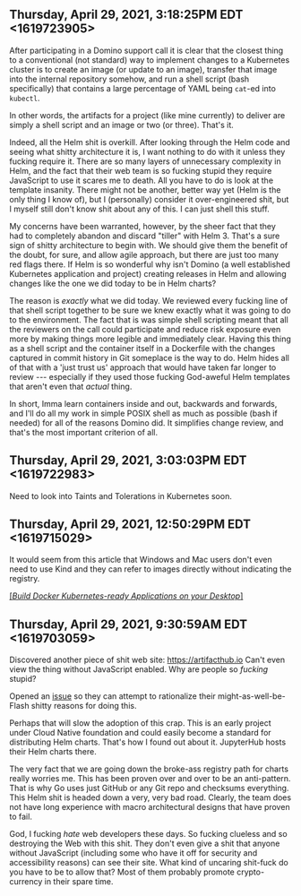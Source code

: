 ## Thursday, April 29, 2021, 3:18:25PM EDT <1619723905>

After participating in a Domino support call it is clear that the
closest thing to a conventional (not standard) way to implement changes
to a Kubernetes cluster is to create an image (or update to an image),
transfer that image into the internal repository somehow, and run a
shell script (bash specifically) that contains a large percentage of
YAML being `cat`-ed into `kubectl`. 

In other words, the artifacts for a project (like mine currently) to
deliver are simply a shell script and an image or two (or three). That's
it.

Indeed, all the Helm shit is overkill. After looking through the Helm
code and seeing what shitty architecture it is, I want nothing to do
with it unless they fucking require it. There are so many layers of
unnecessary complexity in Helm, and the fact that their web team is so
fucking stupid they require JavaScript to use it scares me to death. All
you have to do is look at the template insanity. There might not be
another, better way yet (Helm is the only thing I know of), but I
(personally) consider it over-engineered shit, but I myself still don't
know shit about any of this. I can just shell this stuff.

My concerns have been warranted, however, by the sheer fact that they
had to completely abandon and discard "tiller" with Helm 3. That's a
sure sign of shitty architecture to begin with. We should give them the
benefit of the doubt, for sure, and allow agile approach, but there are
just too many red flags there. If Helm is so wonderful why isn't Domino
(a well established Kubernetes application and project) creating
releases in Helm and allowing changes like the one we did today to be in
Helm charts?

The reason is *exactly* what we did today. We reviewed every fucking
line of that shell script together to be sure we knew exactly what it
was going to do to the environment. The fact that is was simple shell
scripting meant that all the reviewers on the call could participate and
reduce risk exposure even more by making things more legible and
immediately clear. Having this thing as a shell script and the container
itself in a Dockerfile with the changes captured in commit history in
Git someplace is the way to do. Helm hides all of that with a 'just
trust us' approach that would have taken far longer to review ---
especially if they used those fucking God-aweful Helm templates that
aren't even that *actual* thing.

In short, Imma learn containers inside and out, backwards and forwards,
and I'll do all my work in simple POSIX shell as much as possible (bash
if needed) for all of the reasons Domino did. It simplifies change
review, and that's the most important criterion of all.

## Thursday, April 29, 2021, 3:03:03PM EDT <1619722983>

Need to look into Taints and Tolerations in Kubernetes soon.

## Thursday, April 29, 2021, 12:50:29PM EDT <1619715029>

It would seem from this article that Windows and Mac users don't even
need to use Kind and they can refer to images directly without
indicating the registry.

[[*Build Docker Kubernetes-ready Applications on your Desktop*]](https://www.docker.com/products/kubernetes)

## Thursday, April 29, 2021, 9:30:59AM EDT <1619703059>

Discovered another piece of shit web site: <https://artifacthub.io>
Can't even view the thing without JavaScript enabled. Why are people so
*fucking* stupid?

Opened an [issue] so they can attempt to rationalize their
might-as-well-be-Flash shitty reasons for doing this. 

[issue]: <https://github.com/artifacthub/hub/issues/1284>

Perhaps that will slow the adoption of this crap. This is an early
project under Cloud Native foundation and could easily become a standard
for distributing Helm charts. That's how I found out about it.
JupyterHub hosts their Helm charts there.

The very fact that we are going down the broke-ass registry path for
charts really worries me. This has been proven over and over to be an
anti-pattern. That is why Go uses just GitHub or any Git repo and
checksums everything. This Helm shit is headed down a very, very bad
road. Clearly, the team does not have long experience with macro
architectural designs that have proven to fail.

God, I fucking *hate* web developers these days. So fucking clueless and
so destroying the Web with this shit. They don't even give a shit that
anyone without JavaScript (including some who have it off for security
and accessibility reasons) can see their site. What kind of uncaring
shit-fuck do you have to be to allow that? Most of them probably promote
crypto-currency in their spare time.

